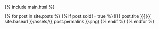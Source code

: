 ---
---
{% include main.html %}

{% for post in site.posts %}
{% if post.sold != true %}
![{{ post.title }}]({{ site.baseurl }}/assets/{{ post.permalink }}.png)
{% endif %}
{% endfor %}
